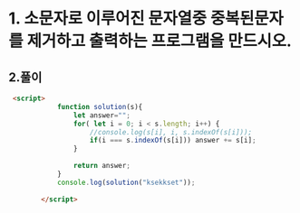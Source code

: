 # 1. 소문자로 이루어진 문자열중 중복된문자를 제거하고 출력하는 프로그램을 만드시오.




## 2.풀이
```html
 <script>
            function solution(s){  
                let answer="";
                for( let i = 0; i < s.length; i++) {
                    //console.log(s[i], i, s.indexOf(s[i]));
                    if(i === s.indexOf(s[i])) answer += s[i];
                }
                
                return answer;
            }
            console.log(solution("ksekkset"));
            
        </script>
```
